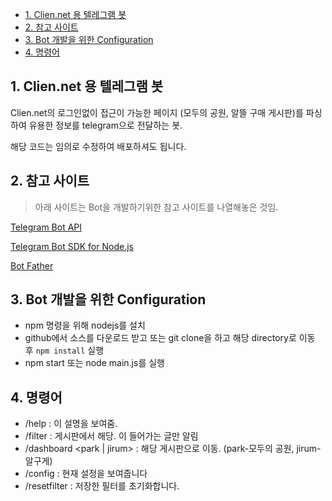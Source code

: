 <!-- TOC -->

- [1. Clien.net 용 텔레그램 봇](#1-cliennet-용-텔레그램-봇)
- [2. 참고 사이트](#2-참고-사이트)
- [3. Bot 개발을 위한 Configuration](#3-bot-개발을-위한-configuration)
- [4. 명령어](#4-명령어)

<!-- /TOC -->

## 1. Clien.net 용 텔레그램 봇
Clien.net의 로그인없이 접근이 가능한 페이지 (모두의 공원, 알뜰 구매 게시판)를 파싱하여 유용한 정보를 telegram으로 전달하는 봇.

해당 코드는 임의로 수정하여 배포하셔도 됩니다.

## 2. 참고 사이트
> 아래 사이트는 Bot을 개발하기위한 참고 사이트를 나열해놓은 것임.

[Telegram Bot API](https://core.telegram.org/bots/api)

[Telegram Bot SDK for Node.js](https://github.com/yagop/node-telegram-bot-api)

[Bot Father](https://core.telegram.org/bots)

## 3. Bot 개발을 위한 Configuration
- npm 명령을 위해 nodejs를 설치
- github에서 소스를 다운로드 받고 또는 git clone을 하고 해당 directory로 이동 후 `npm install` 실행
- npm start 또는 node main.js를 실행

## 4. 명령어
- /help : 이 설명을 보여줌.
- /filter <filter name> : 게시판에서 해당. <filter name> 이 들어가는 글만 알림
- /dashboard <park | jirum> : 해당 게시판으로 이동. (park-모두의 공원, jirum-알구게)
- /config : 현재 설정을 보여줍니다
- /resetfilter : 저장한 필터를 초기화합니다.